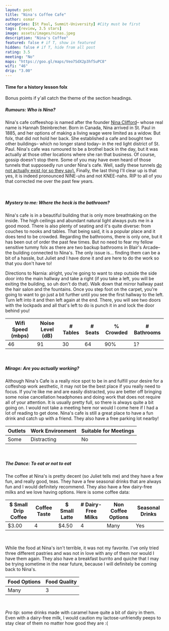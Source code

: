 ```yaml
---
layout: post
title: "Nina's Coffee Cafe"
author: osmar
categories: [St Paul, Summit-University] #City must be first
tags: [review, 3.5 stars]
image: assets/images/ninas.jpeg
description: "Nina's Coffee"
featured: false # if T, show in featured
hidden: false # if T, hide from all post
rating: 3.5
meeting: "No"
maps: "https://goo.gl/maps/Veo7SdX2p3hf5uPC8"
wifi: "46"
drip: "3.00"
---
```


<h4>Time for a history lesson folx</h4>

<p>Bonus points if y'all catch the theme of the section headings.</p>

##### Rumours: Who is Nina?

<p>Nina's cafe coffeeshop is named after the founder <a href="https://original.newsbreak.com/@the-streets-of-st-paul-1587459/2914482884419-nina-clifford-1848-1929"> Nina Clifford</a>– whose real name is Hannah Steinbrecher. Born in Canada, Nina arrived in St. Paul in 1885, and her options of making a living wage were limited as a widow. But folx, that did not hold her back. She established a cafe and bought two other buildings– which no longer stand today– in the red light district of St. Paul. Nina's cafe was rumoured to be a brothel back in the day, but it was actually at those other locations where she ran that business. Of course, gossip doesn't stop there. Some of you may have even heard of those tunnels that supposedly run under Nina's cafe. Well, sadly these tunnels <a href="https://www.joyinminnesota.com/home/the-myth-of-ninas-coffee-cafe">do not actually exist (or so they say).</a> Finally, the last thing I'll clear up is that yes, it is indeed pronounced NINE-uhs and not KNEE-nahs. RIP to all of you that corrected me over the past few years.</p>

<br>

##### Mystery to me: Where the heck is the bathroom?

<p>Nina's cafe is in a beautiful building that is only more breathtaking on the inside. The high ceilings and abundant natural light always puts me in a good mood. There is also plenty of seating and it's quite diverse: from couches to nooks and tables. That being said, it is a popular place and it does tend to be crowded. Regarding the bathrooms, there is only one, but it has been out of order the past few times. But no need to fear my fellow sensitive tummy folx as there are two backup bathrooms in Blair's Arcade– the building connected to Nina's. The only issue is... finding them can be a bit of a hassle, but Juliet and I have done it and are here to do the work so that you don't have to!</p>

<p>Directions to Narnia: alright, you're going to want to step outside the side door into the main hallway and take a right (if you take a left, you will be exiting the building, so uh don't do that). Walk down that mirror hallway past the hair salon and the fountains. Once you step foot on the carpet, you're going to want to go just a bit further until you see the first hallway to the left. Turn left into it and then left again at the end. There, you will see two doors with the lockpads and all that's left to do is punch it in and lock the door behind you!</p>

<div class="table-responsive" style="font-size:85%">
  <table class="table">
    <thead>
    <tr>
      <th scope="col">Wifi Speed (mbps)</th>
      <th scope="col">Noise Level (dB)</th>
      <th scope="col"># Tables</th>
      <th scope="col"># Seats</th>
      <th scope="col">% Crowded</th>
      <th scope="col"># Bathrooms</th>
    </tr>
  </thead>
  <tbody>
    <tr>
      <td>46</td>
      <td>91</td>
      <td>30</td>
      <td>64</td>
      <td>90%</td>
      <td>1?</td>
    </tr>
  </tbody>
  </table>
</div>
<br>

##### Mirage: Are you actually working?

<p>Although Nina's Cafe is a really nice spot to be in and fulfill your desire for a coffeshop work aesthetic, it may not be the best place if you really need to focus. If you're like me and are easily distracted, you are better off bringing some noise cancellation headphones and doing work that does not require all of your attention. It is usually pretty full, so there is always quite a bit going on. I would not take a meeting here nor would I come here if I had a lot of reading to get done. Nina's cafe is still a great place to have a fun drink and catch up with a friend. They also have a free parking lot nearby!</p>

<div class="table-responsive" style="font-size:80%">
  <table class="table">
    <thead>
    <tr>
      <th scope="col">Outlets</th>
      <th scope="col">Work Environment</th>
      <th scope="col">Suitable for Meetings</th>
    </tr>
  </thead>
  <tbody>
    <tr>
      <td>Some</td>
      <td>Distracting</td>
      <td>No</td>
    </tr>
  </tbody>
  </table>
</div>
<br>

##### The Dance: To eat or not to eat

<p>The coffee at Nina's is pretty decent (so Juliet tells me) and they have a few fun, and really good, teas. They have a few seasonal drinks that are always fun and I would definitely recommend. They also have a few dairy-free milks and we love having options. Here is some coffee data:</p>

<div class="table-responsive" style="font-size:80%">
  <table class="table">
    <thead>
    <tr>
      <th scope="col">$ Small Drip Coffee</th>
      <th scope="col">Coffee Taste</th>
      <th scope="col">$ Small Latte</th>
      <th scope="col"># Dairy-Free Milks</th>
      <th scope="col">Non Coffee Options</th>
      <th scope="col">Seasonal Drinks</th>
    </tr>
  </thead>
  <tbody>
    <tr>
      <td>$3.00</td>
      <td>4</td>
      <td>$4.50</td>
      <td>4</td>
      <td>Many</td>
      <td>Yes</td>
    </tr>
  </tbody>
  </table>
</div>
<br>

<p> While the food at Nina's isn't terrible, it was not my favorite. I've only tried three different pastries and was not in love with any of them nor would I have them again. They also have a breakfast burrito and quiche that I may be trying sometime in the near future, because I will definitely be coming back to Nina's.</p>

<div class="table-responsive" style="font-size:80%">
  <table class="table">
    <thead>
    <tr>
      <th scope="col">Food Options</th>
      <th scope="col">Food Quality</th>
    </tr>
  </thead>
  <tbody>
    <tr>
      <td>Many</td>
      <td>3</td>
    </tr>
  </tbody>
  </table>
</div>
<br>

<p> <i>Pro tip</i>: some drinks made with caramel have quite a bit of dairy in them. Even with a dairy-free milk, I would caution my lactose-unfriendly peeps to stay clear of them no matter how good they are :( </p>
